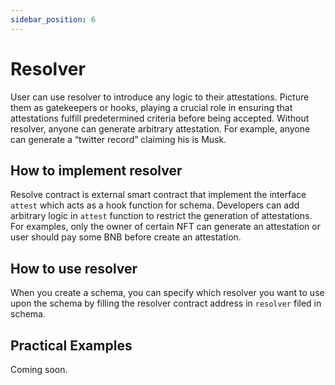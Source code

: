 ```yaml
---
sidebar_position: 6
---
```

# Resolver

User can use resolver to introduce any logic to their attestations. Picture them as gatekeepers or hooks, playing a crucial role in ensuring that attestations fulfill predetermined criteria before being accepted. Without resolver, anyone can generate arbitrary attestation. For example, anyone can generate a “twitter record” claiming his is Musk.

## How to implement resolver

Resolve contract is external smart contract that implement the interface `attest` which acts as a hook function for schema. Developers can add arbitrary logic in `attest` function to restrict the generation of attestations. For examples, only the owner of certain NFT can generate an attestation or user should pay some BNB before create an attestation.

## How to use resolver

When you create a schema, you can specify which resolver you want to use upon the schema by filling the resolver contract address in `resolver` filed in schema.

## Practical Examples

Coming soon.
